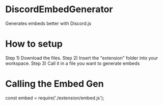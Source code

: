# DiscordEmbedGenerator
Generates embeds better with Discord.js

# How to setup

Step 1) Download the files.
Step 2) Insert the "extension" folder into your workspace.
Step 3) Call it in a file you want to generate embeds

# Calling the Embed Gen

const embed = require('./extension/embed.js'); 
